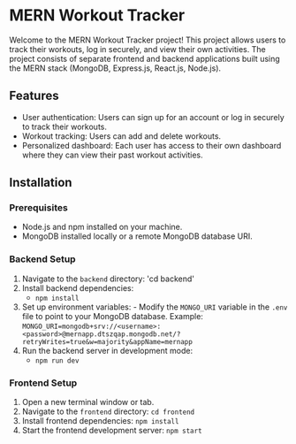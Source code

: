 # MERN Workout Tracker

Welcome to the MERN Workout Tracker project! This project allows users to track their workouts, log in securely, and view their own activities. The project consists of separate frontend and backend applications built using the MERN stack (MongoDB, Express.js, React.js, Node.js).

## Features

- User authentication: Users can sign up for an account or log in securely to track their workouts.
- Workout tracking: Users can add and delete workouts.
- Personalized dashboard: Each user has access to their own dashboard where they can view their past workout activities.

## Installation

### Prerequisites

- Node.js and npm installed on your machine.
- MongoDB installed locally or a remote MongoDB database URI.

### Backend Setup

  1. Navigate to the `backend` directory: 'cd backend'
  2. Install backend dependencies:
      - `npm install`
  3. Set up environment variables:
    - Modify the `MONGO_URI` variable in the `.env` file to point to your MongoDB        database. Example:
    `MONGO_URI=mongodb+srv://<username>:<password>@mernapp.dtszqap.mongodb.net/?retryWrites=true&w=majority&appName=mernapp`
  5. Run the backend server in development mode:
      - `npm run dev`
    
        
### Frontend Setup

1. Open a new terminal window or tab.
2. Navigate to the `frontend` directory: `cd frontend`
3. Install frontend dependencies: `npm install`
4. Start the frontend development server: `npm start`

